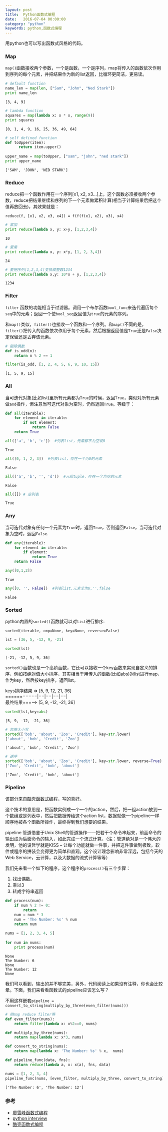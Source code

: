 ```yaml
---
layout: post
title:  Python函数式编程
date:   2016-07-04 00:00:00
category: "python"
keywords: python,函数式编程
---
```



用python也可以写出函数式风格的代码。

### Map

`map()`函数接收两个参数，一个是函数，一个是序列，map将传入的函数依次作用到序列的每个元素，并把结果作为新的list返回，比循环更简洁，更易读。


```python
# default function
name_len = map(len, ["Sam", "John", "Ned Stark"])
print name_len
```

    [3, 4, 9]



```python
# lambda function
squares = map(lambda x: x * x, range(9))
print squares
```

    [0, 1, 4, 9, 16, 25, 36, 49, 64]



```python
# self defined function
def toUpper(item):
      return item.upper()
 
upper_name = map(toUpper, ["sam", "john", "ned stark"])
print upper_name
```

    ['SAM', 'JOHN', 'NED STARK']


### Reduce
reduce把一个函数作用在一个序列[x1, x2, x3...]上，这个函数必须接收两个参数，reduce把结果继续和序列的下一个元素做累积计算(相当于计算结果后把这个值再放回去)，其效果就是：  

`reduce(f, [x1, x2, x3, x4]) = f(f(f(x1, x2), x3), x4)`


```python
# 累加
print reduce(lambda x, y: x+y, [1,2,3,4])
```

    10



```python
# 累乘
print reduce(lambda x, y: x*y, [1, 2, 3,4])
```

    24



```python
# 要把序列[1,2,3,4]变换成整数1234
print reduce(lambda x,y: 10*x + y, [1,2,3,4])
```

    1234


### Filter

`filter` 函数的功能相当于过滤器。调用一个布尔函数`bool_func`来迭代遍历每个`seq`中的元素；返回一个使`bool_seq`返回值为`true`的元素的序列。  

和`map()`类似，`filter()`也接收一个函数和一个序列。和`map()`不同的是，`filter()`把传入的函数依次作用于每个元素，然后根据返回值是`True`还是`False`决定保留还是丢弃该元素。


```python
# 剔除偶数
def is_odd(n):
    return n % 2 == 1

filter(is_odd, [1, 2, 4, 5, 6, 9, 10, 15])
```




    [1, 5, 9, 15]



### All
当可迭代对象(比如list)里所有元素都为`True`的时候，返回`True`，类似对所有元素做`and`操作，但注意当可迭代对象为空时，仍然返回`True`。等级于：

```python
def all(iterable):
    for element in iterable:
        if not element:
            return False
    return True
```


```python
all(['a', 'b', 'c'])  #列表list，元素都不为空或0
```




    True




```python
all([0, 1, 2, 3])  #列表list，存在一个为0的元素
```




    False




```python
all(('a', 'b', '', 'd'))  #元组tuple，存在一个为空的元素
```




    False




```python
all([]) # 空列表
```




    True



### Any

当可迭代对象有任何一个元素为`True`时，返回`True`，否则返回`False`，当可迭代对象为空时，返回`False`.  

```python
def any(iterable):
    for element in iterable:
        if element:
            return True
    return False
```


```python
any([0,1,2])
```




    True




```python
any([0, '', False])  #列表list,元素全为0,'',false
```




    False



### Sorted

python内置的`sorted()`函数就可以对`list`进行排序:  

`sorted(iterable, cmp=None, key=None, reverse=False)`


```python
lst = [36, 5, -12, 9, -21]
```


```python
sorted(lst)
```




    [-21, -12, 5, 9, 36]



`sorted()`函数也是一个高阶函数，它还可以接收一个key函数来实现自定义的排序，例如按绝对值大小排序，其实相当于用传入的函数(比如abs)对list进行map，作为key，然后按key排序，返回list。  

keys排序结果 => [5, 9,  12,  21, 36]  
===========|==|==|==|==|  
最终结果=====> [5, 9, -12, -21, 36]


```python
sorted(lst,key=abs)
```




    [5, 9, -12, -21, 36]




```python
# 忽略大小写
sorted(['bob', 'about', 'Zoo', 'Credit'], key=str.lower)
['about', 'bob', 'Credit', 'Zoo']
```




    ['about', 'bob', 'Credit', 'Zoo']




```python
# 逆序
sorted(['bob', 'about', 'Zoo', 'Credit'], key=str.lower, reverse=True)
['Zoo', 'Credit', 'bob', 'about']
```




    ['Zoo', 'Credit', 'bob', 'about']



### Pipeline

该部分来自[酷壳函数式编程](http://coolshell.cn/articles/10822.html)，写的真好。

这个技术的意思是，把函数实例成一个一个的action，然后，把一组action放到一个数组或是列表中，然后把数据传给这个action list，数据就像一个pipeline一样顺序地被各个函数所操作，最终得到我们想要的结果。  

pipeline 管道借鉴于Unix Shell的管道操作——把若干个命令串起来，前面命令的输出成为后面命令的输入，如此完成一个流式计算。（注：管道绝对是一个伟大的发明，他的设哲学就是KISS – 让每个功能就做一件事，并把这件事做到极致，软件或程序的拼装会变得更为简单和直观。这个设计理念影响非常深远，包括今天的Web Service，云计算，以及大数据的流式计算等等）

我们先来看一个如下的程序，这个程序的`process()`有三个步骤：

1. 找出偶数。
2. 乘以3
3. 转成字符串返回


```python
def process(num):
    if num % 2 != 0:
        return
    num = num * 3
    num = 'The Number: %s' % num
    return num
 
nums = [1, 2, 3, 4, 5]
 
for num in nums:
    print process(num)
```

    None
    The Number: 6
    None
    The Number: 12
    None


我们可以看到，输出的并不够完美，另外，代码阅读上如果没有注释，你也会比较晕。下面，我们来看看函数式的pipeline应该怎么写？  

不用这样嵌套`pipeline = convert_to_string(multiply_by_three(even_filter(nums)))`


```python
# 用map reduce filter等
def even_filter(nums):
    return filter(lambda x: x%2==0, nums)

def multiply_by_three(nums):
    return map(lambda x: x*3, nums)

def convert_to_string(nums):
    return map(lambda x: 'The Number: %s' % x,  nums)

def pipeline_func(data, fns):
    return reduce(lambda a, x: x(a), fns, data)

nums = [1, 2, 3, 4]
pipeline_func(nums, [even_filter, multiply_by_three, convert_to_string])
```




    ['The Number: 6', 'The Number: 12']



### 参考  

- [廖雪峰函数式编程](http://www.liaoxuefeng.com/wiki/0014316089557264a6b348958f449949df42a6d3a2e542c000/0014317848428125ae6aa24068b4c50a7e71501ab275d52000)
- [python interview](https://github.com/taizilongxu/interview_python)
- [酷壳函数式编程](http://coolshell.cn/articles/10822.html)

